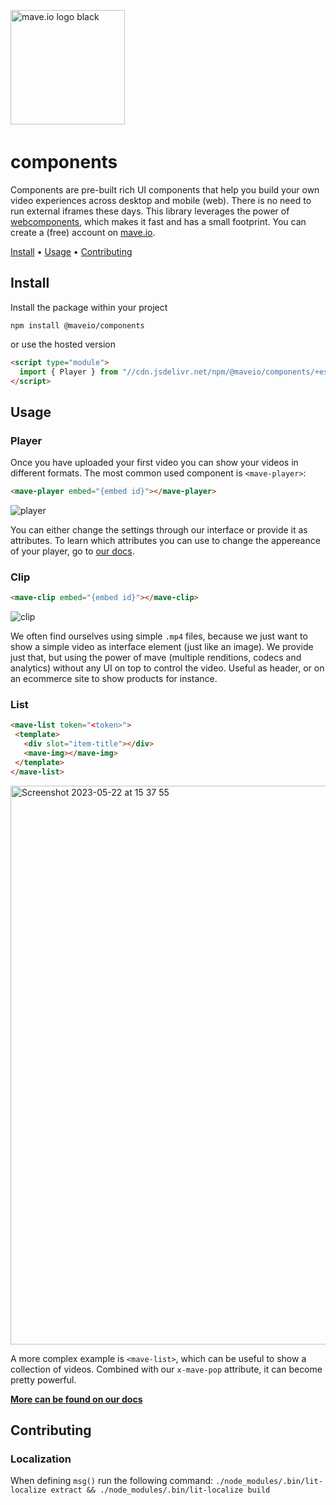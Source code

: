 <div>
<br />
<p style="padding: 4px 0;">
  <a href="https://mave.io">
    <img src="https://mave.io/images/logo.svg" alt="mave.io logo black" style="width: 183px;">
  </a>
</p>

# components

Components are pre-built rich UI components that help you build your own video experiences across desktop and mobile (web). There is no need to run external iframes these days. This library leverages the power of [webcomponents](https://developer.mozilla.org/en-US/docs/Web/API/Web_components), which makes it fast and has a small footprint. You can create a (free) account on [mave.io](https://mave.io).

[Install](#install) •
[Usage](#usage) •
[Contributing](#contributing)


## Install

Install the package within your project

```
npm install @maveio/components
```

or use the hosted version

```html
<script type="module">
  import { Player } from "//cdn.jsdelivr.net/npm/@maveio/components/+esm";
</script>
```

## Usage

### Player
Once you have uploaded your first video you can show your videos in different formats. The most common used component is `<mave-player>`:
```html
<mave-player embed="{embed id}"></mave-player>
```

![player](https://github.com/maveio/components/assets/238946/bbf3a4d2-7172-4bfb-8b24-0f863492a5e5)

You can either change the settings through our interface or provide it as attributes. To learn which attributes you can use to change the appereance of your player, go to [our docs](https://docs.mave.io).

### Clip
```html
<mave-clip embed="{embed id}"></mave-clip>
```

![clip](https://github.com/maveio/components/assets/238946/a3fd8d44-eb67-401a-b3f9-ecccbc0c15f3)

We often find ourselves using simple `.mp4` files, because we just want to show a simple video as interface element (just like an image). We provide just that, but using the power of mave (multiple renditions, codecs and analytics) without any UI on top to control the video. Useful as header, or on an ecommerce site to show products for instance.

### List
 ```html
<mave-list token="<token>">
  <template>
    <div slot="item-title"></div>
    <mave-img></mave-img>
  </template>
</mave-list>
```

<img width="894" alt="Screenshot 2023-05-22 at 15 37 55" src="https://github.com/maveio/components/assets/238946/aa7b04e0-01f1-4ac2-976d-3dfe4157a809">

A more complex example is `<mave-list>`, which can be useful to show a collection of videos. Combined with our `x-mave-pop` attribute, it can become pretty powerful.

[**More can be found on our docs**](https://mave.io/docs/)

## Contributing

### Localization

When defining `msg()` run the following command: `./node_modules/.bin/lit-localize extract && ./node_modules/.bin/lit-localize build`
